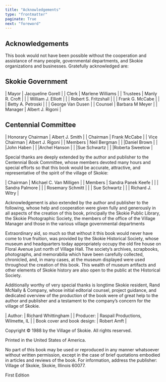 ```yaml
---
title: "Acknowledgements"
type: "frontmatter"
paginate: True
next: "foreword"
---
```


## Acknowledgements

This book would not have been possible without the
cooperation and assistance of many people, gov­ernmental departments, and
Skokie organizations and businesses. Gratefully acknowledged are:

## Skokie Government

| Mayor | Jacqueline Gorell |
| Clerk |  Marlene Williams |
| Trustees | Manly R. Croft |
| | William J. Elliott |
| | Robert S. Fritzshall |
| | Frank G. McCabe |
| | Betty A. Petroski |
| | George Van Dusen |
| Counsel | Barbara M Meyer |
| Manager | Albert J. Rigoni |

## Centennial Committee

| Honorary Chairman | Albert J. Smith |
| Chairman | Frank McCabe |
| Vice Chairman | Albert J. Rigoni |
| Members | Neil Bergman |
| |Daniel Brown |
| |John Haben |
| |Archel Hanson |
| |Sue Schwartz |
| |Roberta Sweetow |

Special thanks are deeply extended by the
author and publisher to the Centennial Book Committee, whose members devoted
many hours and special ef­forts so that this book would be accurate,
attractive, and representative of the spirit of the village of Skokie:

| Chairman | Michael C. Van Milligen |
| Members | Sandra Panek Keefe |
| | Sandra Palmore |
| | Rosemary Schmitt |
| | Sue Schwartz |
| | Richard J. Witry |

Acknowledgement is also extended by the author and publisher to the following, whose help and cooperation were given fully and generously in all aspects of the creation of this book, principally the Skokie Public Library, the Skokie Photographic Society, the members of the office of the Village Manager and those in the various village governmental departments

Extraordinary aid, so much so that without it this book would never have come to true fruition, was provided by the Skokie Historical Society, whose museum and headquarters today appropriately occupy the old fire house on Floral Avenue just north of Village Hall. The society’s archives, scrapbooks, photographs, and memorabilia which have been carefully collected, chronicled, and, in many cases, at the museum displayed were used throughout the creation of this book. This wealth of museum artifacts and other elements of Skokie history are also open to the public at the Historical Society.

Additionally worthy of very special thanks is longtime Skokie resident, Rand McNally & Company, whose initial editorial counsel, project guidance, and dedicated overview of the production of the book were of great help to the author and publisher and a testament to the company’s concern for the village of Skokie.

| Author: | Richard Whittingham |
| Producer: | Raspail Productions, Wilmette, IL |
| Book cover and book design: | Robert Amft |

Copyright © 1988 by the Village of Skokie.
All rights reserved.

Printed in the United States of America.

No part of this book may be used or reproduced in any manner whatsoever without written permission, except in the case of brief quotations embodied in articles and reviews of the book. For information, address the publisher: Village of Skokie, Skokie, Illinois 60077.

First Edition
